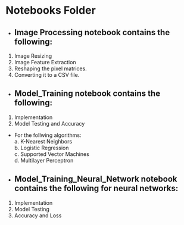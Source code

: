 # Notebooks Folder

- ## Image Processing notebook contains the following:
 1. Image Resizing
 2. Image Feature Extraction
 3. Reshaping the pixel matrices.
 4. Converting it to a CSV file.

- ## Model_Training notebook contains the following:
 1. Implementation
 2. Model Testing and Accuracy  
 * For the follwing algorithms:  
  a. K-Nearest Neighbors  
  b. Logistic Regression  
  c. Supported Vector Machines  
  d. Multilayer Perceptron  
 
- ## Model_Training_Neural_Network notebook contains the following for neural networks:
 1. Implementation
 2. Model Testing
 3. Accuracy and Loss    
 

